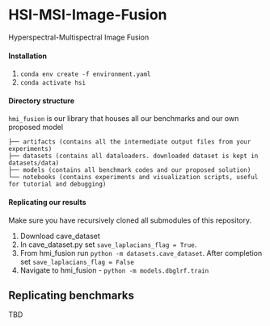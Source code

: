 # HSI-MSI-Image-Fusion
Hyperspectral-Multispectral Image Fusion

#### Installation
1. ```conda env create -f environment.yaml```
2. ```conda activate hsi```

#### Directory structure
`hmi_fusion` is our library that houses all our benchmarks and our own proposed model
```
├── artifacts (contains all the intermediate output files from your experiments)
├── datasets (contains all dataloaders. downloaded dataset is kept in datasets/data)
├── models (contains all benchmark codes and our proposed solution)
└── notebooks (contains experiments and visualization scripts, useful for tutorial and debugging)
```

#### Replicating our results
Make sure you have recursively cloned all submodules of this repository. 
1. Download cave_dataset
2. In cave_dataset.py set ``save_laplacians_flag = True``. 
3. From hmi_fusion run ``python -m datasets.cave_dataset``. After completion set ``save_laplacians_flag = False``
2. Navigate to hmi_fusion - ``python -m models.dbglrf.train``


## Replicating benchmarks

TBD